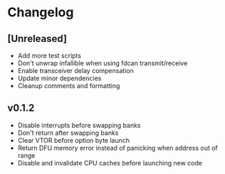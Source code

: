 # Changelog

## [Unreleased]

- Add more test scripts
- Don't unwrap infallible when using fdcan transmit/receive
- Enable transceiver delay compensation
- Update minor dependencies
- Cleanup comments and formatting

## v0.1.2

- Disable interrupts before swapping banks
- Don't return after swapping banks
- Clear VTOR before option byte launch
- Return DFU memory error instead of panicking when address out of range
- Disable and invalidate CPU caches before launching new code
